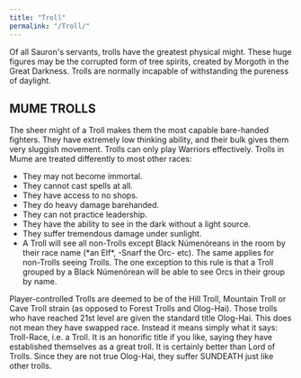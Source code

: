 ```yaml
---
title: "Troll"
permalink: "/Troll/"
---
```


Of all Sauron's servants, trolls have the greatest physical might. These
huge figures may be the corrupted form of tree spirits, created by
Morgoth in the Great Darkness. Trolls are normally incapable of
withstanding the pureness of daylight.

## MUME TROLLS

The sheer might of a Troll makes them the most capable bare-handed
fighters. They have extremely low thinking ability, and their bulk gives
them very sluggish movement. Trolls can only play Warriors effectively.
Trolls in Mume are treated differently to most other races:

- They may not become immortal.
- They cannot cast spells at all.
- They have access to no shops.
- They do heavy damage barehanded.
- They can not practice leadership.
- They have the ability to see in the dark without a light source.
- They suffer tremendous damage under sunlight.
- A Troll will see all non-Trolls except Black Númenóreans in the room
  by their race name (\*an Elf\*, -Snarf the Orc- etc). The same applies
  for non-Trolls seeing Trolls. The one exception to this rule is that a
  Troll grouped by a Black Númenórean will be able to see Orcs in their
  group by name.

Player-controlled Trolls are deemed to be of the Hill Troll, Mountain
Troll or Cave Troll strain (as opposed to Forest Trolls and Olog-Hai).
Those trolls who have reached 21st level are given the standard title
Olog-Hai. This does not mean they have swapped race. Instead it means
simply what it says: Troll-Race, i.e. a Troll. It is an honorific title
if you like, saying they have established themselves as a great troll.
It is certainly better than Lord of Trolls. Since they are not true
Olog-Hai, they suffer SUNDEATH just like other trolls.